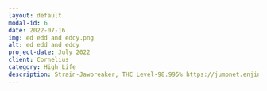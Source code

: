 ```yaml
---
layout: default
modal-id: 6
date: 2022-07-16
img: ed edd and eddy.png
alt: ed edd and eddy
project-date: July 2022
client: Cornelius
category: High Life
description: Strain-Jawbreaker, THC Level-98.995% https://jumpnet.enjinx.io/eth/asset/58c0000000003654/
---
```

